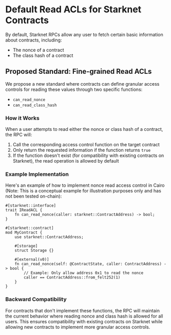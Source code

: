 # Default Read ACLs for Starknet Contracts

By default, Starknet RPCs allow any user to fetch certain basic information about contracts, including:

- The nonce of a contract
- The class hash of a contract

## Proposed Standard: Fine-grained Read ACLs

We propose a new standard where contracts can define granular access controls for reading these values through two specific functions:

- `can_read_nonce`
- `can_read_class_hash`

### How it Works

When a user attempts to read either the nonce or class hash of a contract, the RPC will:

1. Call the corresponding access control function on the target contract
2. Only return the requested information if the function returns `true`
3. If the function doesn't exist (for compatibility with existing contracts on Starknet), the read operation is allowed by default

### Example Implementation

Here's an example of how to implement nonce read access control in Cairo
(Note: This is a conceptual example for illustration purposes only and has not been tested on-chain):

```cairo
#[starknet::interface]
trait IReadACL {
    fn can_read_nonce(caller: starknet::ContractAddress) -> bool;
}

#[starknet::contract]
mod MyContract {
    use starknet::ContractAddress;

    #[storage]
    struct Storage {}

    #[external(v0)]
    fn can_read_nonce(self: @ContractState, caller: ContractAddress) -> bool {
        // Example: Only allow address 0x1 to read the nonce
        caller == ContractAddress::from_felt252(1)
    }
}
```

### Backward Compatibility

For contracts that don't implement these functions, the RPC will maintain the current behavior where reading nonce and class hash
is allowed for all users. This ensures compatibility with existing contracts on Starknet while allowing new contracts to implement
more granular access controls.
